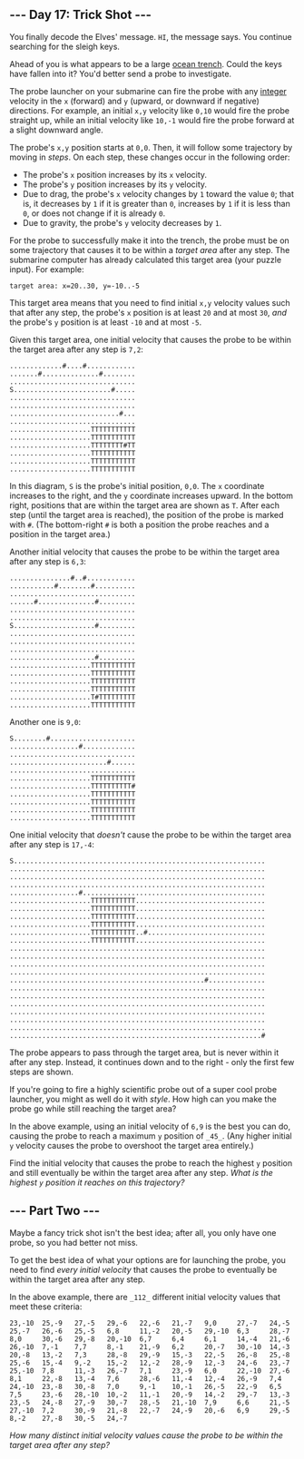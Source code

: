 ﻿## --- Day 17: Trick Shot ---

You finally decode the Elves' message.  `HI`, the message says. You continue searching for the sleigh keys.

Ahead of you is what appears to be a large  [ocean trench](https://en.wikipedia.org/wiki/Oceanic_trench). Could the keys have fallen into it? You'd better send a probe to investigate.

The probe launcher on your submarine can fire the probe with any  [integer](https://en.wikipedia.org/wiki/Integer)  velocity in the  `x`  (forward) and  `y`  (upward, or downward if negative) directions. For example, an initial  `x,y`  velocity like  `0,10`  would fire the probe straight up, while an initial velocity like  `10,-1`  would fire the probe forward at a slight downward angle.

The probe's  `x,y`  position starts at  `0,0`. Then, it will follow some trajectory by moving in  _steps_. On each step, these changes occur in the following order:

-   The probe's  `x`  position increases by its  `x`  velocity.
-   The probe's  `y`  position increases by its  `y`  velocity.
-   Due to drag, the probe's  `x`  velocity changes by  `1`  toward the value  `0`; that is, it decreases by  `1`  if it is greater than  `0`, increases by  `1`  if it is less than  `0`, or does not change if it is already  `0`.
-   Due to gravity, the probe's  `y`  velocity decreases by  `1`.

For the probe to successfully make it into the trench, the probe must be on some trajectory that causes it to be within a  _target area_  after any step. The submarine computer has already calculated this target area (your puzzle input). For example:

```
target area: x=20..30, y=-10..-5
```

This target area means that you need to find initial  `x,y`  velocity values such that after any step, the probe's  `x`  position is at least  `20`  and at most  `30`,  _and_  the probe's  `y`  position is at least  `-10`  and at most  `-5`.

Given this target area, one initial velocity that causes the probe to be within the target area after any step is  `7,2`:

```
.............#....#............
.......#..............#........
...............................
S........................#.....
...............................
...............................
...........................#...
...............................
....................TTTTTTTTTTT
....................TTTTTTTTTTT
....................TTTTTTTT#TT
....................TTTTTTTTTTT
....................TTTTTTTTTTT
....................TTTTTTTTTTT

```

In this diagram,  `S`  is the probe's initial position,  `0,0`. The  `x`  coordinate increases to the right, and the  `y`  coordinate increases upward. In the bottom right, positions that are within the target area are shown as  `T`. After each step (until the target area is reached), the position of the probe is marked with  `#`. (The bottom-right  `#`  is both a position the probe reaches and a position in the target area.)

Another initial velocity that causes the probe to be within the target area after any step is  `6,3`:

```
...............#..#............
...........#........#..........
...............................
......#..............#.........
...............................
...............................
S....................#.........
...............................
...............................
...............................
.....................#.........
....................TTTTTTTTTTT
....................TTTTTTTTTTT
....................TTTTTTTTTTT
....................TTTTTTTTTTT
....................T#TTTTTTTTT
....................TTTTTTTTTTT

```

Another one is  `9,0`:

```
S........#.....................
.................#.............
...............................
........................#......
...............................
....................TTTTTTTTTTT
....................TTTTTTTTTT#
....................TTTTTTTTTTT
....................TTTTTTTTTTT
....................TTTTTTTTTTT
....................TTTTTTTTTTT

```

One initial velocity that  _doesn't_  cause the probe to be within the target area after any step is  `17,-4`:

```
S..............................................................
...............................................................
...............................................................
...............................................................
.................#.............................................
....................TTTTTTTTTTT................................
....................TTTTTTTTTTT................................
....................TTTTTTTTTTT................................
....................TTTTTTTTTTT................................
....................TTTTTTTTTTT..#.............................
....................TTTTTTTTTTT................................
...............................................................
...............................................................
...............................................................
...............................................................
................................................#..............
...............................................................
...............................................................
...............................................................
...............................................................
...............................................................
...............................................................
..............................................................#

```

The probe appears to pass through the target area, but is never within it after any step. Instead, it continues down and to the right - only the first few steps are shown.

If you're going to fire a highly scientific probe out of a super cool probe launcher, you might as well do it with  _style_. How high can you make the probe go while still reaching the target area?

In the above example, using an initial velocity of  `6,9`  is the best you can do, causing the probe to reach a maximum  `y`  position of  `_45_`. (Any higher initial  `y`  velocity causes the probe to overshoot the target area entirely.)

Find the initial velocity that causes the probe to reach the highest  `y`  position and still eventually be within the target area after any step.  _What is the highest  `y`  position it reaches on this trajectory?_

## --- Part Two ---

Maybe a fancy trick shot isn't the best idea; after all, you only have one probe, so you had better not miss.

To get the best idea of what your options are for launching the probe, you need to find  _every initial velocity_  that causes the probe to eventually be within the target area after any step.

In the above example, there are  `_112_`  different initial velocity values that meet these criteria:

```
23,-10  25,-9   27,-5   29,-6   22,-6   21,-7   9,0     27,-7   24,-5
25,-7   26,-6   25,-5   6,8     11,-2   20,-5   29,-10  6,3     28,-7
8,0     30,-6   29,-8   20,-10  6,7     6,4     6,1     14,-4   21,-6
26,-10  7,-1    7,7     8,-1    21,-9   6,2     20,-7   30,-10  14,-3
20,-8   13,-2   7,3     28,-8   29,-9   15,-3   22,-5   26,-8   25,-8
25,-6   15,-4   9,-2    15,-2   12,-2   28,-9   12,-3   24,-6   23,-7
25,-10  7,8     11,-3   26,-7   7,1     23,-9   6,0     22,-10  27,-6
8,1     22,-8   13,-4   7,6     28,-6   11,-4   12,-4   26,-9   7,4
24,-10  23,-8   30,-8   7,0     9,-1    10,-1   26,-5   22,-9   6,5
7,5     23,-6   28,-10  10,-2   11,-1   20,-9   14,-2   29,-7   13,-3
23,-5   24,-8   27,-9   30,-7   28,-5   21,-10  7,9     6,6     21,-5
27,-10  7,2     30,-9   21,-8   22,-7   24,-9   20,-6   6,9     29,-5
8,-2    27,-8   30,-5   24,-7

```

_How many distinct initial velocity values cause the probe to be within the target area after any step?_